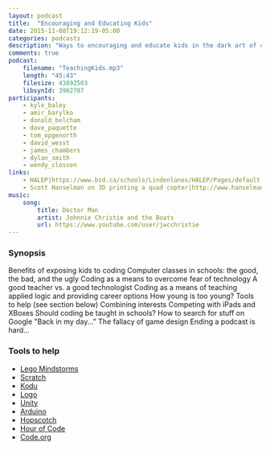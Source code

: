 ```yaml
---
layout: podcast
title:  "Encouraging and Educating Kids"
date: 2015-11-08T19:12:19-05:00
categories: podcasts
description: "Ways to encouraging and educate kids in the dark art of coding. With special guest Wendy Closson"
comments: true
podcast: 
    filename: "TeachingKids.mp3"
    length: "45:43"
    filesize: 43892503
    libsynId: 3982707
participants: 
    - kyle_baley
    - amir_barylko
    - donald_belcham
    - dave_paquette
    - tom_opgenorth
    - david_wesst
    - james_chambers
    - dylan_smith
    - wendy_clossen
links:
    - HALEP|https://www.bsd.ca/schools/Lindenlanes/HALEP/Pages/default.aspx
    - Scott Hanselman on 3D printing a quad copter|http://www.hanselman.com/blog/OptimizeForTinyVictories.aspx
music:
    song:
        title: Doctor Man
        artist: Johnnie Christie and the Boats
        url: https://www.youtube.com/user/jwcchristie
---
```


### Synopsis

Benefits of exposing kids to coding
Computer classes in schools: the good, the bad, and the ugly
Coding as a means to overcome fear of technology
A good teacher vs. a good technologist
Coding as a means of teaching applied logic and providing career options
How young is too young?
Tools to help (see section below)
Combining interests
Competing with iPads and XBoxes
Should coding be taught in schools?
How to search for stuff on Google
"Back in my day..."
The fallacy of game design
Ending a podcast is hard...

### Tools to help
* [Lego Mindstorms](http://mindstorms.lego.com)
* [Scratch](https://scratch.mit.edu/)
* [Kodu](http://www.kodugamelab.com/)
* [Logo](http://turtleacademy.com/)
* [Unity](https://unity3d.com/)
* [Arduino](https://www.arduino.cc/)
* [Hopscotch](https://www.gethopscotch.com/)
* [Hour of Code](https://hourofcode.com)
* [Code.org](https://code.org)
